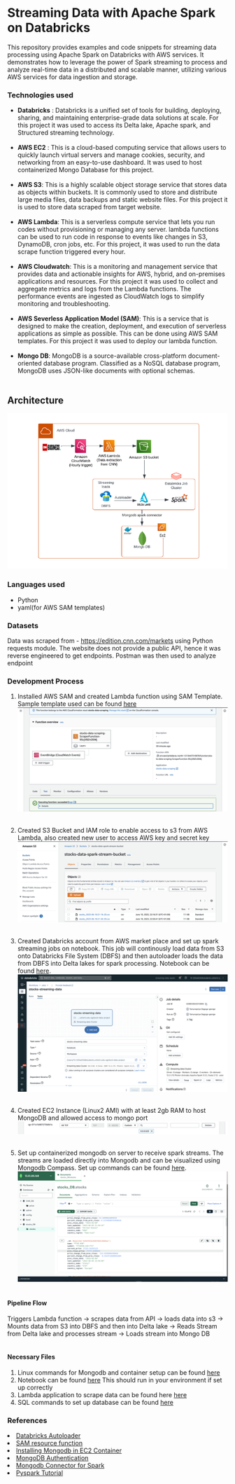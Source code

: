 # Streaming Data with Apache Spark on Databricks 
This repository provides examples and code snippets for streaming data processing using Apache Spark on Databricks with AWS services. It demonstrates how to leverage the power of Spark streaming to process and analyze real-time data in a distributed and scalable manner, utilizing various AWS services for data ingestion and storage.<br>

### Technologies used
- <b>Databricks</b> : Databricks is a unified set of tools for building, deploying, sharing, and maintaining enterprise-grade data solutions at scale. For this project it was used to access its Delta lake, Apache spark, and Structured streaming technology.<br><br>
- <b>AWS EC2</b> : This is a cloud-based computing service that allows users to quickly launch virtual servers and manage cookies, security, and networking from an easy-to-use dashboard. It was used to host containerized Mongo Database for this project.<br><br>
- <b>AWS S3</b>: This is a highly scalable object storage service that stores data as objects within buckets. It is commonly used to store and distribute large media files, data backups and static website files. For this project it is used to store data scraped from target website. <br><br>
- <b>AWS Lambda</b>: This is a serverless compute service that lets you run codes without  provisioning or managing any server. lambda functions can be used to run code in response to events like changes in S3, DynamoDB, cron jobs, etc. For this project, it was used to run the data scrape function triggered every hour. <br><br>
- <b>AWS Cloudwatch</b>: This is a monitoring and management service that provides data and actionable insights for AWS, hybrid, and on-premises applications and resources. For this project it was used to collect and aggregate metrics and logs from the Lambda functions. The performance events are ingested as CloudWatch logs to simplify monitoring and troubleshooting. <br><br>
- <b>AWS Severless Application Model (SAM)</b>: This is a service that is designed to make the creation, deployment, and execution of serverless applications as simple as possible. This can be done using AWS SAM templates. For this project it was used to deploy our lambda function. <br><br>
- <b>Mongo DB</b>: MongoDB is a source-available cross-platform document-oriented database program. Classified as a NoSQL database program, MongoDB uses JSON-like documents with optional schemas.<br><br>

## Architecture
<img src="readme_images/architecture.png">
<br>


### Languages used
- Python
- yaml(for AWS SAM templates) <br>


### Datasets
Data was scraped from - https://edition.cnn.com/markets using Python requests module.
The website does not provide a public API, hence it was reverse engineered to get endpoints. Postman was then used to analyze endpoint


### Development Process
1. Installed AWS SAM and created Lambda function using SAM Template. Sample template used can be found <a href="https://github.com/priye-1/Streaming_Data_ETL_with_Apache_Spark_on_Databricks/blob/master/stocks_data_scraping/sample_template.yaml">here</a><br>
<img src='readme_images/lamda_function.png'><br><br>
    
2. Created S3 Bucket and IAM role to enable access to s3 from AWS Lambda, also created new user to access AWS key and secret key <br>
<img src='readme_images/bucket.png'><br><br>

3. Created Databricks account from AWS market place and set up spark streaming jobs on notebook. This job will continously load data from S3 onto Databricks File System (DBFS) and then autoloader loads the data from DBFS into Delta lakes for spark processing. Notebook can be found <a href="https://github.com/priye-1/Streaming_Data_ETL_with_Apache_Spark_on_Databricks/blob/master/spark_stream_job.ipynb">here</a>. <br>
<img src='readme_images/databricks.png'><br><br>

4. Created EC2 Instance (Linux2 AMI) with at least 2gb RAM to host MongoDB and allowed access to mongo port <br>
<img src='readme_images/instance.png'><br><br>

5. Set up containerized mongodb on server to receive spark streams. The streams are loaded directly into Mongodb and can be visualized using Mongodb Compass. Set up commands can be found <a href="https://github.com/priye-1/Streaming_Data_ETL_with_Apache_Spark_on_Databricks/blob/master/commands.sh">here</a>.
<img src='readme_images/mongodb.png'><br><br>

#### Pipeline Flow
Triggers Lambda function -> scrapes data from API -> loads data into s3 -> Mounts data from S3 into DBFS and then into Delta lake ->  Reads Stream from Delta lake and processes stream -> Loads stream into Mongo DB<br><br>

#### Necessary Files
1. Linux commands for Mongodb and container setup can be found <a href="https://github.com/priye-1/Streaming_Data_ETL_with_Apache_Spark_on_Databricks/blob/master/commands.sh">here</a>
2. Notebook can be found  <a href="https://github.com/priye-1/Streaming_Data_ETL_with_Apache_Spark_on_Databricks/blob/master/spark_stream_job.ipynb">here</a> This should run in your environment if set up correctly
3. Lambda application to scrape data can be found here <a href="https://github.com/priye-1/Streaming_Data_ETL_with_Apache_Spark_on_Databricks/tree/master/stocks_data_scraping">here</a>
4. SQL commands to set up database can be found <a href="https://github.com/priye-1/Streaming_Data_ETL_with_Apache_Spark_on_Databricks/blob/master/commands.sql">here</a>

### References
<li><a href="https://docs.databricks.com/ingestion/auto-loader/index.html">Databricks Autoloader</a></li>
<li><a href="https://docs.aws.amazon.com/serverless-application-model/latest/developerguide/sam-resource-function.html">SAM resource function </a></li>
<li><a href="https://ngdeveloper.com/how-to-run-mongodb-in-your-aws-ec2-docker-container/">Installing Mongodb in EC2 Container </a></li>
<li><a href="https://www.delftstack.com/howto/mongodb/mongodb-default-username-and-password/">MongoDB Authentication</a></li>
<li><a href="https://www.mongodb.com/docs/spark-connector/current/">Mongodb Connector for Spark</a></li>
<li><a href="https://sparkbyexamples.com/pyspark-tutorial/">Pyspark Tutorial</a></li>
